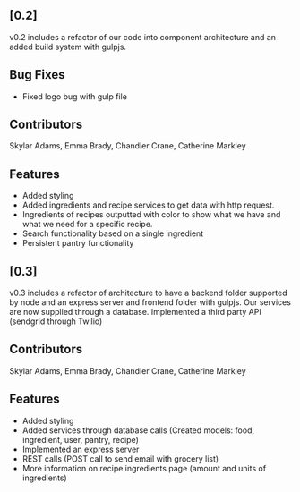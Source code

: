 <a name="v0.2"></a>
## [0.2]

v0.2 includes a refactor of our code into component architecture and an added build system with gulpjs.

## Bug Fixes

* Fixed logo bug with gulp file

## Contributors

Skylar Adams, Emma Brady, Chandler Crane, Catherine Markley

## Features

* Added styling
* Added ingredients and recipe services to get data with http request.
* Ingredients of recipes outputted with color to show what we have and what we need for a specific recipe.
* Search functionality based on a single ingredient
* Persistent pantry functionality


<a name="v0.3"></a>
## [0.3]

v0.3 includes a refactor of architecture to have a backend folder supported by node and an express server and frontend folder with gulpjs. Our services are now supplied through a database. Implemented a third party API (sendgrid through Twilio)


## Contributors

Skylar Adams, Emma Brady, Chandler Crane, Catherine Markley

## Features

* Added styling
* Added services through database calls (Created models: food, ingredient, user, pantry, recipe)
* Implemented an express server
* REST calls (POST call to send email with grocery list)
* More information on recipe ingredients page (amount and units of ingredients)
